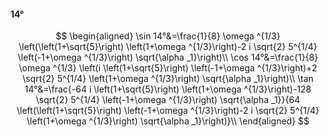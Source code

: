 #### 14°

$$
\begin{aligned}
\sin 14°&=\frac{1}{8} \omega ^{1/3} \left(\left(1+\sqrt{5}\right) \left(1+\omega ^{1/3}\right)-2 i \sqrt{2} 5^{1/4} \left(-1+\omega ^{1/3}\right) \sqrt{\alpha
_1}\right)\\
\cos 14°&=\frac{1}{8} \omega ^{1/3} \left(i \left(1+\sqrt{5}\right) \left(-1+\omega ^{1/3}\right)+2 \sqrt{2} 5^{1/4} \left(1+\omega ^{1/3}\right) \sqrt{\alpha
_1}\right)\\
\tan 14°&=\frac{-64 i \left(1+\sqrt{5}\right) \left(1+\omega ^{1/3}\right)-128 \sqrt{2} 5^{1/4} \left(-1+\omega ^{1/3}\right) \sqrt{\alpha _1}}{64 \left(\left(1+\sqrt{5}\right)
\left(-1+\omega ^{1/3}\right)-2 i \sqrt{2} 5^{1/4} \left(1+\omega ^{1/3}\right) \sqrt{\alpha _1}\right)}\\
\end{aligned}
$$

